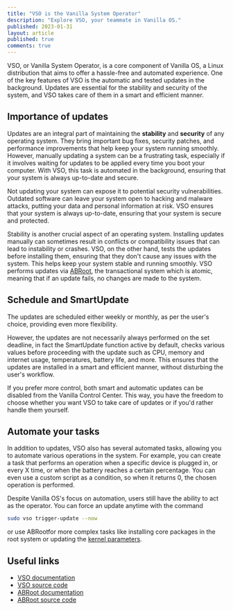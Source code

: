 ```yaml
---
title: "VSO is the Vanilla System Operator"
description: "Explore VSO, your teammate in Vanilla OS."
published: 2023-01-31
layout: article
published: true
comments: true
---
```


VSO, or Vanilla System Operator, is a core component of Vanilla OS, a Linux distribution that aims to offer a hassle-free and automated experience. One of the key features of VSO is the automatic and tested updates in the background. Updates are essential for the stability and security of the system, and VSO takes care of them in a smart and efficient manner.

## Importance of updates

Updates are an integral part of maintaining the **stability** and **security** of any operating system. They bring important bug fixes, security patches, and performance improvements that help keep your system running smoothly. However, manually updating a system can be a frustrating task, especially if it involves waiting for updates to be applied every time you boot your computer. With VSO, this task is automated in the background, ensuring that your system is always up-to-date and secure.

Not updating your system can expose it to potential security vulnerabilities. Outdated software can leave your system open to hacking and malware attacks, putting your data and personal information at risk. VSO ensures that your system is always up-to-date, ensuring that your system is secure and protected.

Stability is another crucial aspect of an operating system. Installing updates manually can sometimes result in conflicts or compatibility issues that can lead to instability or crashes. VSO, on the other hand, tests the updates before installing them, ensuring that they don't cause any issues with the system. This helps keep your system stable and running smoothly. VSO performs updates via [ABRoot](https://vanillaos.org/2023/01/28/almost-vs-abroot.html), the transactional system which is atomic, meaning that if an update fails, no changes are made to the system.

## Schedule and SmartUpdate

The updates are scheduled either weekly or monthly, as per the user's choice, providing even more flexibility.

However, the updates are not necessarily always performed on the set deadline, in fact the SmartUpdate function active by default, checks various values before proceeding with the update such as CPU, memory and internet usage, temperatures, battery life, and more. This ensures that the updates are installed in a smart and efficient manner, without disturbing the user's workflow.

If you prefer more control, both smart and automatic updates can be disabled from the Vanilla Control Center. This way, you have the freedom to choose whether you want VSO to take care of updates or if you'd rather handle them yourself.

## Automate your tasks

In addition to updates, VSO also has several automated tasks, allowing you to automate various operations in the system. For example, you can create a task that performs an operation when a specific device is plugged in, or every X time, or when the battery reaches a certain percentage. You can even use a custom script as a condition, so when it returns 0, the chosen operation is performed.

Despite Vanilla OS's focus on automation, users still have the ability to act as the operator. You can force an update anytime with the command 

```bash
sudo vso trigger-update --now
```

or use ABRootfor more complex tasks like installing core packages in the root system or updating the [kernel parameters](https://documentation.vanillaos.org/docs/ABRoot/#title3).

## Useful links
- [VSO documentation](https://documentation.vanillaos.org/docs/vso/manpage)
- [VSO source code](https://github.com/Vanilla-OS/vanilla-system-operator/)
- [ABRoot documentation](https://documentation.vanillaos.org/docs/ABRoot/)
- [ABRoot source code](https://github.com/Vanilla-OS/ABRoot/)